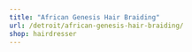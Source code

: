 ```yaml
---
title: "African Genesis Hair Braiding"
url: /detroit/african-genesis-hair-braiding/
shop: hairdresser
---
```

